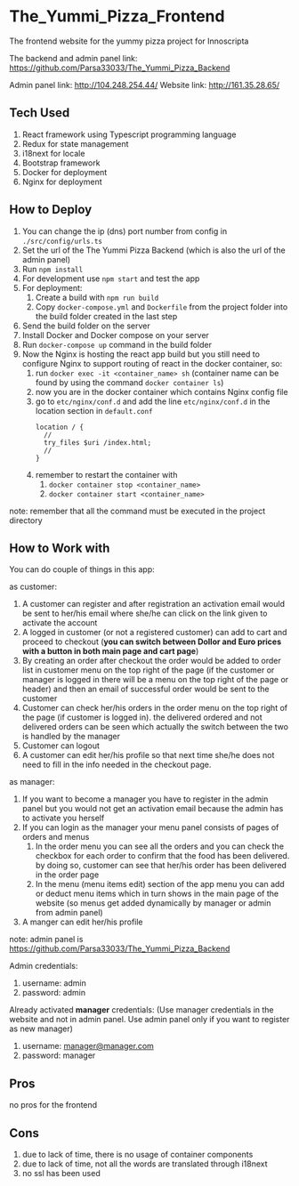 # The_Yummi_Pizza_Frontend
The frontend website for the yummy pizza project for Innoscripta

The backend and admin panel link: https://github.com/Parsa33033/The_Yummi_Pizza_Backend 

Admin panel link: http://104.248.254.44/
Website link: http://161.35.28.65/

## Tech Used

1) React framework using Typescript programming language
2) Redux for state management
3) i18next for locale
4) Bootstrap framework
5) Docker for deployment
6) Nginx for deployment

## How to Deploy

1) You can change the ip (dns) port number from config in  ```./src/config/urls.ts```
2) Set the url of the The Yummi Pizza Backend (which is also the url of the admin panel)
3) Run `npm install`
3) For development use `npm start` and test the app
4) For deployment:
    1. Create a build with `npm run build`
    2. Copy `docker-compose.yml` and `Dockerfile` from the project folder into the build folder created in the last step
5) Send the build folder on the server
6) Install Docker and Docker compose on your server
7) Run `docker-compose up` command in the build folder
8) Now the Nginx is hosting the react app build but you still need to configure Nginx to support routing of react in the docker container, so:
    1. run `docker exec -it <container_name> sh` (container name can be found by using the command `docker container ls`)
    2. now you are in the docker container which contains Nginx config file
    3. go to `etc/nginx/conf.d` and add the line `etc/nginx/conf.d` in the location section in `default.conf`
        ```$xslt
        location / {
          //
          try_files $uri /index.html;
          //
        }
        ``` 
    4. remember to restart the container with 
        1. `docker container stop <container_name>`
        2. `docker container start <container_name>`
    
note: remember that all the command must be executed in the project directory 

## How to Work with

You can do couple of things in this app:

as customer:

1) A customer can register and after registration an activation email would be sent to her/his email where she/he can click on the link given to activate the account
2) A logged in customer (or not a registered customer) can add to cart and proceed to checkout (**you can switch between Dollor and Euro prices with a button in both main page and cart page**)
3) By creating an order after checkout the order would be added to order list in customer menu on the top right of the page (if the customer or manager is logged in there will be a menu on the top right of the page or header) and then
an email of successful order would be sent to the customer
4) Customer can check her/his orders in the order menu on the top right of the page (if customer is logged in). the delivered ordered and not delivered orders can be seen which actually the switch between the two is handled by the manager
5) Customer can logout
6) A customer can edit her/his profile so that next time she/he does not need to fill in the info needed in the checkout page. 

as manager:

1) If you want to become a manager you have to register in the admin panel but you would not get an activation email because the admin has to activate you herself
2) If you can login as the manager your menu panel consists of pages of orders and menus
    1. In the order menu you can see all the orders and you can check the checkbox for each order to confirm that the food has been delivered. by doing so, customer can see that her/his order has been delivered in the order page
    2. In the menu (menu items edit) section of the app menu you can add or deduct menu items which in turn shows in the main page of the website (so menus get added dynamically by manager or admin from admin panel)
3) A manger can edit her/his profile

    
note: admin panel is https://github.com/Parsa33033/The_Yummi_Pizza_Backend

    
Admin credentials:
1) username: admin
2) password: admin

Already activated **manager** credentials: (Use manager credentials in the website and not in admin panel. Use admin panel only if you want to register as new manager)
1) username: manager@manager.com
2) password: manager

## Pros
no pros for the frontend

## Cons
1) due to lack of time, there is no usage of container components
2) due to lack of time, not all the words are translated through i18next
3) no ssl has been used
